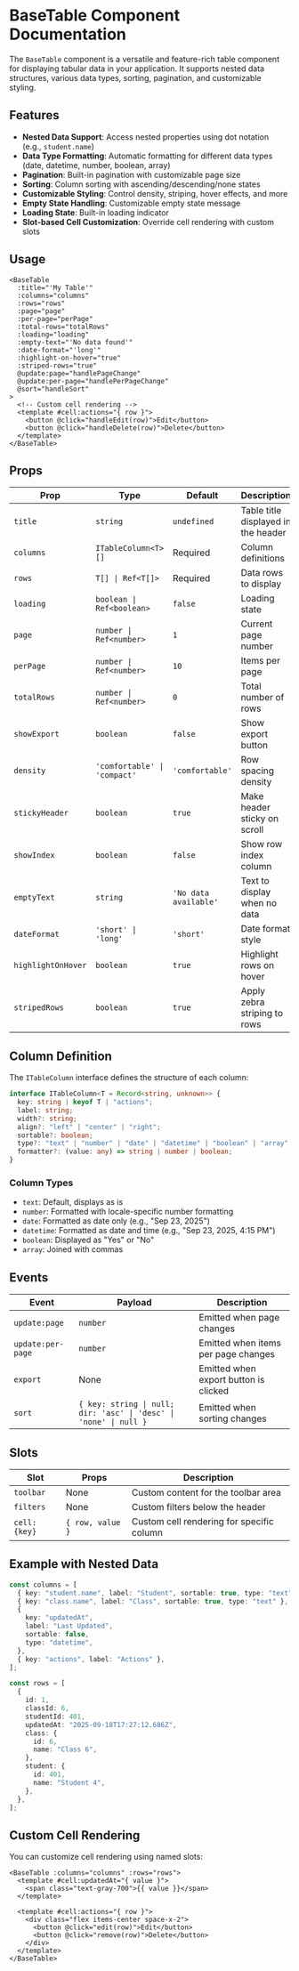 # BaseTable Component Documentation

The `BaseTable` component is a versatile and feature-rich table component for displaying tabular data in your application. It supports nested data structures, various data types, sorting, pagination, and customizable styling.

## Features

- **Nested Data Support**: Access nested properties using dot notation (e.g., `student.name`)
- **Data Type Formatting**: Automatic formatting for different data types (date, datetime, number, boolean, array)
- **Pagination**: Built-in pagination with customizable page size
- **Sorting**: Column sorting with ascending/descending/none states
- **Customizable Styling**: Control density, striping, hover effects, and more
- **Empty State Handling**: Customizable empty state message
- **Loading State**: Built-in loading indicator
- **Slot-based Cell Customization**: Override cell rendering with custom slots

## Usage

```vue
<BaseTable
  :title="'My Table'"
  :columns="columns"
  :rows="rows"
  :page="page"
  :per-page="perPage"
  :total-rows="totalRows"
  :loading="loading"
  :empty-text="'No data found'"
  :date-format="'long'"
  :highlight-on-hover="true"
  :striped-rows="true"
  @update:page="handlePageChange"
  @update:per-page="handlePerPageChange"
  @sort="handleSort"
>
  <!-- Custom cell rendering -->
  <template #cell:actions="{ row }">
    <button @click="handleEdit(row)">Edit</button>
    <button @click="handleDelete(row)">Delete</button>
  </template>
</BaseTable>
```

## Props

| Prop               | Type                         | Default               | Description                         |
| ------------------ | ---------------------------- | --------------------- | ----------------------------------- |
| `title`            | `string`                     | `undefined`           | Table title displayed in the header |
| `columns`          | `ITableColumn<T>[]`          | Required              | Column definitions                  |
| `rows`             | `T[] \| Ref<T[]>`            | Required              | Data rows to display                |
| `loading`          | `boolean \| Ref<boolean>`    | `false`               | Loading state                       |
| `page`             | `number \| Ref<number>`      | `1`                   | Current page number                 |
| `perPage`          | `number \| Ref<number>`      | `10`                  | Items per page                      |
| `totalRows`        | `number \| Ref<number>`      | `0`                   | Total number of rows                |
| `showExport`       | `boolean`                    | `false`               | Show export button                  |
| `density`          | `'comfortable' \| 'compact'` | `'comfortable'`       | Row spacing density                 |
| `stickyHeader`     | `boolean`                    | `true`                | Make header sticky on scroll        |
| `showIndex`        | `boolean`                    | `false`               | Show row index column               |
| `emptyText`        | `string`                     | `'No data available'` | Text to display when no data        |
| `dateFormat`       | `'short' \| 'long'`          | `'short'`             | Date format style                   |
| `highlightOnHover` | `boolean`                    | `true`                | Highlight rows on hover             |
| `stripedRows`      | `boolean`                    | `true`                | Apply zebra striping to rows        |

## Column Definition

The `ITableColumn` interface defines the structure of each column:

```typescript
interface ITableColumn<T = Record<string, unknown>> {
  key: string | keyof T | "actions";
  label: string;
  width?: string;
  align?: "left" | "center" | "right";
  sortable?: boolean;
  type?: "text" | "number" | "date" | "datetime" | "boolean" | "array";
  formatter?: (value: any) => string | number | boolean;
}
```

### Column Types

- `text`: Default, displays as is
- `number`: Formatted with locale-specific number formatting
- `date`: Formatted as date only (e.g., "Sep 23, 2025")
- `datetime`: Formatted as date and time (e.g., "Sep 23, 2025, 4:15 PM")
- `boolean`: Displayed as "Yes" or "No"
- `array`: Joined with commas

## Events

| Event             | Payload                                                           | Description                           |
| ----------------- | ----------------------------------------------------------------- | ------------------------------------- |
| `update:page`     | `number`                                                          | Emitted when page changes             |
| `update:per-page` | `number`                                                          | Emitted when items per page changes   |
| `export`          | None                                                              | Emitted when export button is clicked |
| `sort`            | `{ key: string \| null; dir: 'asc' \| 'desc' \| 'none' \| null }` | Emitted when sorting changes          |

## Slots

| Slot         | Props            | Description                               |
| ------------ | ---------------- | ----------------------------------------- |
| `toolbar`    | None             | Custom content for the toolbar area       |
| `filters`    | None             | Custom filters below the header           |
| `cell:{key}` | `{ row, value }` | Custom cell rendering for specific column |

## Example with Nested Data

```typescript
const columns = [
  { key: "student.name", label: "Student", sortable: true, type: "text" },
  { key: "class.name", label: "Class", sortable: true, type: "text" },
  {
    key: "updatedAt",
    label: "Last Updated",
    sortable: false,
    type: "datetime",
  },
  { key: "actions", label: "Actions" },
];

const rows = [
  {
    id: 1,
    classId: 6,
    studentId: 401,
    updatedAt: "2025-09-18T17:27:12.686Z",
    class: {
      id: 6,
      name: "Class 6",
    },
    student: {
      id: 401,
      name: "Student 4",
    },
  },
];
```

## Custom Cell Rendering

You can customize cell rendering using named slots:

```vue
<BaseTable :columns="columns" :rows="rows">
  <template #cell:updatedAt="{ value }">
    <span class="text-gray-700">{{ value }}</span>
  </template>
  
  <template #cell:actions="{ row }">
    <div class="flex items-center space-x-2">
      <button @click="edit(row)">Edit</button>
      <button @click="remove(row)">Delete</button>
    </div>
  </template>
</BaseTable>
```
